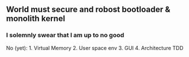 ## World must secure and robost bootloader & monolith kernel

### I solemnly swear that I am up to no good

No (yet):
    1. Virtual Memory
    2. User space env
    3. GUI
    4. Architecture TDD